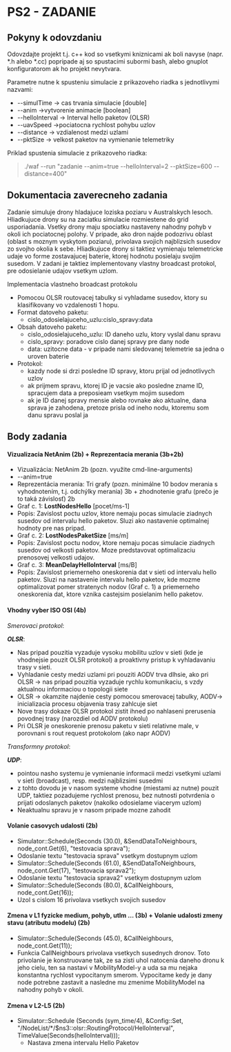 # PS2 - ZADANIE

## Pokyny k odovzdaniu

Odovzdajte projekt t.j. c++ kod so vsetkymi kniznicami ak boli navyse (napr. *.h alebo *.cc) popripade aj so spustacimi subormi bash, alebo gnuplot konfiguratorom ak ho projekt nevytvara.

Parametre nutne k spusteniu simulacie z prikazoveho riadka s jednotlivymi nazvami: 

 - --simulTime -> cas trvania simulacie [double]
- --anim ->vytvorenie animacie [boolean]
- --helloInterval -> Interval hello paketov (OLSR)
- --uavSpeed ->pociatocna rychlost pohybu uzlov
- --distance -> vzdialenost medzi uzlami
- --pktSize -> velkost paketov na vymienanie telemetriky

Priklad spustenia simulacie z prikazoveho riadka:
>./waf --run "zadanie --anim=true --helloInterval=2 --pktSize=600 --distance=400"

## Dokumentacia zaverecneho zadania

Zadanie simuluje drony hladajuce loziska poziaru v Australskych lesoch. Hliadkujuce drony su na zaciatku simulacie rozmiestene do grid usporiadania. Vsetky drony maju spociatku nastaveny nahodny pohyb v okoli ich pociatocnej polohy. V pripade, ako dron najde podozrivu oblast (oblast s moznym vyskytom poziaru), privolava svojich najblizsich susedov zo svojho okolia k sebe. Hliadkujuce drony si taktiez vymienaju telemetricke udaje vo forme zostavajucej baterie, ktorej hodnotu posielaju svojim susedom. V zadani je taktiez implementovany vlastny broadcast protokol, pre odosielanie udajov vsetkym uzlom.

Implementacia vlastneho broadcast protokolu
- Pomocou OLSR routovacej tabulky si vyhladame susedov, ktory su klasifikovany vo vzdalenosti 1 hopu.
- Format datoveho paketu:
	* cislo_odosielajuceho_uzlu:cislo_spravy:data 
- Obsah datoveho paketu:
  * cislo_odosielajuceho_uzlu: ID daneho uzlu, ktory vyslal danu spravu
  * cislo_spravy: poradove cislo danej spravy pre dany node
  * data: uzitocne data - v pripade nami sledovanej telemetrie sa jedna o uroven baterie
- Protokol:
  * kazdy node si drzi posledne ID spravy, ktoru prijal od jednotlivych uzlov
  * ak prijmem spravu, ktorej ID je vacsie ako posledne zname ID, spracujem data a preposieam vsetkym mojim susedom
  * ak je ID danej spravy mensie alebo rovnake ako aktualne, dana sprava je zahodena, pretoze prisla od ineho nodu, ktoremu som danu spravu poslal ja

## Body zadania

#### Vizualizacia NetAnim (2b) + Reprezentacia merania (3b+2b)
 - Vizualizácia: NetAnim 2b (pozn. využite cmd-line-arguments)
 - --anim=true
 - Reprezentácia merania: Tri grafy (pozn. minimálne 10 bodov merania s vyhodnotením, t.j. odchýlky merania) 3b + zhodnotenie grafu (prečo je to taká závislosť) 2b
 - Graf c. 1: **LostNodesHello** [pocet/ms-1]
 - Popis: Zavislost poctu uzlov, ktore nemaju pocas simulacie ziadnych susedov od intervalu hello paketov. Sluzi ako nastavenie optimalnej hodnoty pre nas pripad.
 - Graf c. 2: **LostNodesPaketSize** [ms/m]
 - Popis: Zavislost poctu nodov, ktore nemaju pocas simulacie ziadnych susedov od velkosti paketov. Moze predstavovat optimalizaciu prenosovej velkosti udajov.
 - Graf c. 3: **MeanDelayHelloInterval** [ms/B]
 - Popis: Zavislost priemerneho oneskorenia dat v sieti od intervalu hello paketov. Sluzi na nastavenie intervalu hello paketov, kde mozme optimalizovat pomer stratenych nodov (Graf c. 1) a priemerneho oneskorenia dat, ktore vznika castejsim posielanim hello paketov.

   
#### Vhodny vyber ISO OSI (4b)
_Smerovaci protokol_:

***OLSR***:
- Nas pripad pouzitia vyzaduje vysoku mobilitu uzlov v sieti (kde je vhodnejsie pouzit OLSR protokol) a proaktivny pristup k vyhladavaniu trasy v sieti.
- Vyhladanie cesty medzi uzlami pri pouziti AODV trva dlhsie, ako pri OLSR -> nas pripad pouzitia vyzaduje rychlu komunikaciu, s vzdy aktualnou informaciou o topologii siete 
- OLSR -> okamzite najdenie cesty pomocou smerovacej tabulky, AODV-> inicializacia procesu objavenia trasy zahlcuje siet
- Nove trasy dokaze OLSR protokol zistit ihned po nahlaseni prerusenia povodnej trasy (narozdiel od AODV protokolu)
- Pri OLSR je oneskorenie prenosu paketu v sieti relativne male, v porovnani s rout request protokolom (ako napr AODV) 

_Transformny protokol_:

***UDP***:
- pointou nasho systemu je vymienanie informacii medzi vsetkymi uzlami v sieti  (broadcast), resp. medzi najblizsimi susedmi
- z tohto dovodu je v nasom systeme vhodne (miestami az nutne) pouzit UDP, taktiez pozadujeme rychlost prenosu, bez nutnosti potvrdenia o prijati odoslanych paketov (nakolko odosielame viacerym uzlom)
- Neaktualnu spravu je v nasom pripade mozne zahodit

#### Volanie casovych udalosti  (2b)

- Simulator::Schedule(Seconds (30.0), &SendDataToNeighbours, node_cont.Get(6), "testovacia sprava");
 - Odoslanie textu "testovacia sprava" vsetkym dostupnym uzlom
- Simulator::Schedule(Seconds (61.0), &SendDataToNeighbours, node_cont.Get(17), "testovacia sprava2");
 - Odoslanie textu "testovacia sprava2" vsetkym dostupnym uzlom
- Simulator::Schedule(Seconds (80.0), &CallNeighbours, node_cont.Get(16));
 - Uzol s cislom 16 privolava vsetkych svojich susedov
 
#### Zmena v  L1  fyzicke medium, pohyb, utlm … (3b) + Volanie udalosti zmeny stavu (atributu modelu) (2b)
- Simulator::Schedule(Seconds (45.0), &CallNeighbours, node_cont.Get(11));
 - Funkcia CallNeighbours privolava vsetkych susednych dronov. Toto privolanie je konstruovane tak, ze sa zisti uhol natocenia daneho dronu k jeho cielu, ten sa nastavi v MobilityModel-y a uda sa mu nejaka konstantna rychlost vypocitanym smerom. Vypocitame kedy je dany node potrebne zastavit a nasledne mu zmenime MobilityModel na nahodny pohyb v okoli.

#### Zmena v  L2-L5 (2b)
- Simulator::Schedule (Seconds (sym_time/4), &Config::Set, "/NodeList/*/$ns3::olsr::RoutingProtocol/HelloInterval", TimeValue(Seconds(helloInterval)));
  - Nastava zmena intervalu Hello Paketov
